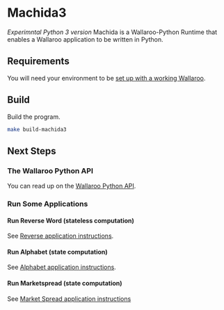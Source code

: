 # Machida3
*Experimntal Python 3 version*
Machida is a Wallaroo-Python Runtime that enables a Wallaroo application to be written in Python.

## Requirements

You will need your environment to be [set up with a working
Wallaroo](https://docs.wallaroolabs.com/python-installation/).

## Build

Build the program.

```bash
make build-machida3
```

## Next Steps

### The Wallaroo Python API

You can read up on the [Wallaroo Python API](/book/python/api.md).

### Run Some Applications

#### Run Reverse Word (stateless computation)

See [Reverse application instructions](/examples/python/reverse/README.md).

#### Run Alphabet (state computation)

See [Alphabet application instructions](/examples/python/alphabet/README.md).

#### Run Marketspread (state computation)

See [Market Spread application instructions](/examples/python/market_spread/README.md)
